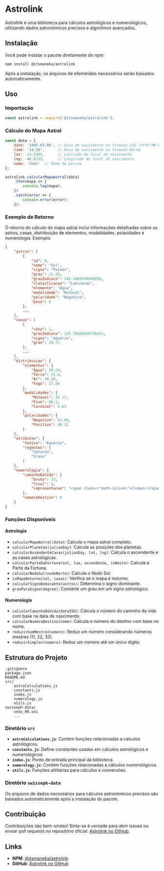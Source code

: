 # Astrolink

Astrolink é uma biblioteca para cálculos astrológicos e numerológicos, utilizando dados astronômicos precisos e algoritmos avançados.

## Instalação

Você pode instalar o pacote diretamente do npm:

```bash
npm install @itsmaneka/astrolink
```

Após a instalação, os arquivos de efemérides necessários serão baixados automaticamente.

## Uso

### Importação

```javascript
const astrolink = require('@itsmaneka/astrolink');
```

### Cálculo do Mapa Astral

```javascript
const data = {
    date: '1995-03-06', // Data de nascimento no formato ISO (YYYY-MM-DD)
    time: '14:30',      // Hora de nascimento no formato HH:mm
    lat: -23.5505,      // Latitude do local de nascimento
    lng: -46.6333,      // Longitude do local de nascimento
    name: 'João'  // Nome da pessoa
};

astrolink.calcularMapaAstral(data)
    .then(mapa => {
        console.log(mapa);
    })
    .catch(error => {
        console.error(error);
    });
```

### Exemplo de Retorno

O retorno do cálculo do mapa astral inclui informações detalhadas sobre os astros, casas, distribuição de elementos, modalidades, polaridades e numerologia. Exemplo:

```json
{
    "astros": [
        {
            "id": 0,
            "nome": "Sol",
            "signo": "Peixes",
            "grau": 15.28,
            "grauZodiaco": 345.2809760940058,
            "classificacao": "Luminares",
            "elemento": "Água",
            "modalidade": "Mutável",
            "polaridade": "Negativa",
            "peso": 6
        },
        ...
    ],
    "casas": [
        {
            "casa": 1,
            "grauZodiaco": 328.70566569778435,
            "signo": "Aquário",
            "grau": 28.71
        },
        ...
    ],
    "distribuicao": {
        "elementos": {
            "Água": 30.28,
            "Terra": 21.6,
            "Ar": 30.28,
            "Fogo": 17.84
        },
        "modalidades": {
            "Mutável": 28.17,
            "Fixo": 66.2,
            "Cardinal": 5.63
        },
        "polaridades": {
            "Negativa": 51.88,
            "Positiva": 48.12
        }
    },
    "atributos": {
        "tonica": "Aquário",
        "regentes": [
            "Saturno",
            "Urano"
        ]
    },
    "numerologia": {
        "caminhoDaVida": {
            "bruto": 33,
            "final": 6,
            "representacao": "<span class=\"math-inline\">{soma}/</span>{reduzido}"
        },
        "nomeroDestino": 8
    }
}
```

### Funções Disponíveis

#### Astrologia

- `calcularMapaAstral(data)`: Calcula o mapa astral completo.
- `calcularPlanetas(julianDay)`: Calcula as posições dos planetas.
- `calcularAscendenteCasas(julianDay, lat, lng)`: Calcula o ascendente e as casas astrológicas.
- `calcularParteDaFortuna(sol, lua, ascendente, isNoite)`: Calcula a Parte da Fortuna.
- `calcularNodoSul(nodoNorte)`: Calcula o Nodo Sul.
- `isMapaNoturno(sol, casas)`: Verifica se o mapa é noturno.
- `calcularSignoDominante(astros)`: Determina o signo dominante.
- `grauParaSigno(degree)`: Converte um grau em um signo astrológico.

#### Numerologia

- `calcularCaminhoDaVida(dataISO)`: Calcula o número do caminho da vida com base na data de nascimento.
- `calcularNumeroDestino(nome)`: Calcula o número do destino com base no nome.
- `reduzirComMestre(numero)`: Reduz um número considerando números mestres (11, 22, 33).
- `reduzirSimples(numero)`: Reduz um número até um único dígito.

## Estrutura do Projeto

```
.gitignore
package.json
README.md
src/
    astroCalculations.js
    constants.js
    index.js
    numerology.js
    utils.js
swisseph-data/
    seas_00.se1
    ...
```

### Diretório `src`

- **`astroCalculations.js`**: Contém funções relacionadas a cálculos astrológicos.
- **`constants.js`**: Define constantes usadas em cálculos astrológicos e numerológicos.
- **`index.js`**: Ponto de entrada principal da biblioteca.
- **`numerology.js`**: Contém funções relacionadas a cálculos numerológicos.
- **`utils.js`**: Funções utilitárias para cálculos e conversões.

### Diretório `swisseph-data`

Os arquivos de dados necessários para cálculos astronômicos precisos são baixados automaticamente após a instalação do pacote.

## Contribuição

Contribuições são bem-vindas! Sinta-se à vontade para abrir issues ou enviar pull requests no repositório oficial: [Astrolink no GitHub](https://github.com/itsManeka/astrolink).


## Links

- **NPM**: [@itsmaneka/astrolink](https://www.npmjs.com/package/@itsmaneka/astrolink)
- **GitHub**: [Astrolink no GitHub](https://github.com/itsManeka/astrolink)